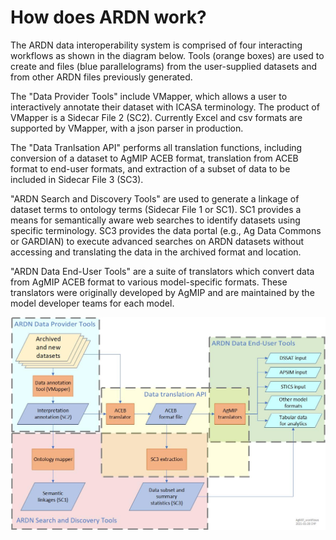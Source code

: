 # How does ARDN work?

The ARDN data interoperability system is comprised of four interacting workflows as shown in the diagram below. Tools (orange boxes) are used to create and files (blue parallelograms) from the user-supplied datasets and from other ARDN files previously generated. 

The "Data Provider Tools" include VMapper, which allows a user to interactively annotate their dataset with ICASA terminology. The product of VMapper is a Sidecar File 2 (SC2). Currently Excel and csv formats are supported by VMapper, with a json parser in production.

The "Data Tranlsation API" performs all translation functions, including conversion of a dataset to AgMIP ACEB format, translation from ACEB format to end-user formats, and extraction of a subset of data to be included in Sidecar File 3 (SC3).

"ARDN Search and Discovery Tools" are used to generate a linkage of dataset terms to ontology terms (Sidecar File 1 or SC1). SC1 provides a means for semantically aware web searches to identify datasets using specific terminology. SC3 provides the data portal (e.g., Ag Data Commons or GARDIAN) to execute advanced searches on ARDN datasets without accessing and translating the data in the archived format and location.

"ARDN Data End-User Tools" are a suite of translators which convert data from AgMIP ACEB format to various model-specific formats. These translators were originally developed by AgMIP and are maintained by the model developer teams for each model.

![image](https://raw.githubusercontent.com/agmip/ARDN/master/docs/images//AgMIP_workflows.jpg)
<!-- Comment ![image]/images/AgMIP_workflows.jpg)-->
